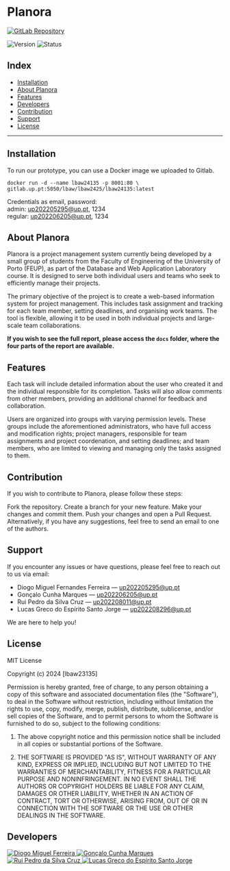 # Planora
<p>
    <a href="https://gitlab.up.pt/lbaw/lbaw2425/lbaw24135">
        <img alt="GitLab Repository" src="https://img.shields.io/badge/GitLab-lightgrey?logo=gitlab&logoColor=white&color=red">
    </a>
</p>

![Version](https://img.shields.io/badge/version-0.1.0-blue)
![Status](https://img.shields.io/badge/status-in%20development-yellowgreen)


## Index
- [Installation](#installation)
- [About Planora](#about-planora)
- [Features](#features)
- [Developers](#developers)
- [Contribution](#contribution)
- [Support](#support)
- [License](#license)
-------------------------------

## Installation

To run our prototype, you can use a Docker image we uploaded to Gitlab.
```
docker run -d --name lbaw24135 -p 8001:80 \
gitlab.up.pt:5050/lbaw/lbaw2425/lbaw24135:latest
```

Credentials as email, password:
<br>
admin: up202205295@up.pt, 1234
<br>
regular: up202206205@up.pt, 1234

## About Planora
Planora is a project management system currently being developed by a small group of students from the Faculty of Engineering of the University of Porto (FEUP), as part of the Database and Web Application Laboratory course. It is designed to serve both individual users and teams who seek to efficiently manage their projects.

The primary objective of the project is to create a web-based information system for project management. This includes task assignment and tracking for each team member, setting deadlines, and organising work teams. The tool is flexible, allowing it to be used in both individual projects and large-scale team collaborations.

**If you wish to see the full report, please access the `docs` folder, where the four parts of the report are available.**

## Features
Each task will include detailed information about the user who created it and the individual responsible for its completion. Tasks will also allow comments from other members, providing an additional channel for feedback and collaboration.

Users are organized into groups with varying permission levels. These groups include the aforementioned administrators, who have full access and modification rights; project managers, responsible for team assignments and project coordenation, and setting deadlines; and team members, who are limited to viewing and managing only the tasks assigned to them.

## Contribution
If you wish to contribute to Planora, please follow these steps:

Fork the repository.
Create a branch for your new feature.
Make your changes and commit them.
Push your changes and open a Pull Request.
Alternatively, if you have any suggestions, feel free to send an email to one of the authors.

## Support
If you encounter any issues or have questions, please feel free to reach out to us via email:

- Diogo Miguel Fernandes Ferreira — up202205295@up.pt
- Gonçalo Cunha Marques — up202206205@up.pt
- Rui Pedro da Silva Cruz — up202208011@up.pt
- Lucas Greco do Espírito Santo Jorge — up202208296@up.pt

We are here to help you!  

## License

MIT License

Copyright (c) 2024 [lbaw23135]

Permission is hereby granted, free of charge, to any person obtaining a copy of this software and associated documentation files (the "Software"), to deal in the Software without restriction, including without limitation the rights to use, copy, modify, merge, publish, distribute, sublicense, and/or sell copies of the Software, and to permit persons to whom the Software is furnished to do so, subject to the following conditions:

1. The above copyright notice and this permission notice shall be included in all copies or substantial portions of the Software.

2. THE SOFTWARE IS PROVIDED "AS IS", WITHOUT WARRANTY OF ANY KIND, EXPRESS OR IMPLIED, INCLUDING BUT NOT LIMITED TO THE WARRANTIES OF MERCHANTABILITY, FITNESS FOR A PARTICULAR PURPOSE AND NONINFRINGEMENT. IN NO EVENT SHALL THE AUTHORS OR COPYRIGHT HOLDERS BE LIABLE FOR ANY CLAIM, DAMAGES OR OTHER LIABILITY, WHETHER IN AN ACTION OF CONTRACT, TORT OR OTHERWISE, ARISING FROM, OUT OF OR IN CONNECTION WITH THE SOFTWARE OR THE USE OR OTHER DEALINGS IN THE SOFTWARE.


## Developers
<p>
    <a href="https://gitlab.up.pt/up202205295">
        <img alt="Diogo Miguel Ferreira" src="https://img.shields.io/badge/Diogo_Miguel-Dev-blue?logo=gitlab">
    </a>
    <a href="https://gitlab.up.pt/up202206205">
        <img alt="Gonçalo Cunha Marques" src="https://img.shields.io/badge/Gon%C3%A7alo_Cunha-dev-blue?logo=gitlab">
    </a>
    <a href="https://gitlab.up.pt/up202208011">
        <img alt="Rui Pedro da Silva Cruz" src="https://img.shields.io/badge/Rui_Pedro-dev-blue?logo=gitlab">
    </a>
    <a href="https://https://gitlab.up.pt/up202208296">
        <img alt="Lucas Greco do Espírito Santo Jorge" src="https://img.shields.io/badge/Lucas_Greco-dev-blue?logo=gitlab">
    </a>
</p>
